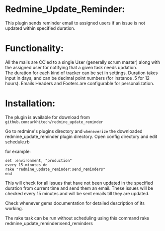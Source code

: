 Redmine_Update_Reminder:
========================

This plugin sends reminder email to assigned users if an issue is not updated within specified duration.

Functionality:
==============

All the mails are CC'ed to a single User (generally scrum master) along with the assigned user for notifying that a given task needs updation.  
The duration for each kind of tracker can be set in settings.
Duration takes input in days, and can be decimal point numbers (for instance .5 for 12 hours).
Emails Headers and Footers are configurable for personalization.

Installation:
=============

The plugin is available for download from 
	`github.com:arkhitech/redmine_update_reminder`

Go to redmine's plugins directory and `wheneverize` the downloaded redmine_update_reminder plugin directory.
Open config directory and edit schedule.rb


for example:

	set :environment, "production"
	every 15.minutes do
	rake "redmine_update_reminder:send_reminders"
	end 

This will check for all issues that have not been updated in the specified duration from current time and send them an email. 
These issues will be checked every 15 minutes and will be sent emails till they are updated. 

Check whenever gems documentation for detailed description of its working.

The rake task can be run without scheduling using this command
rake redmine_update_reminder:send_reminders


